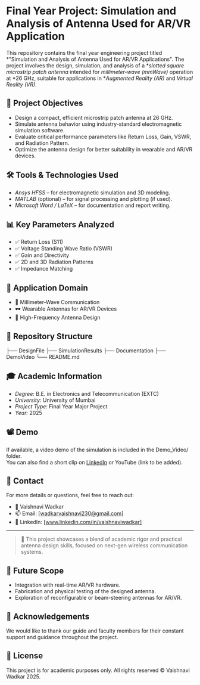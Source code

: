 # Final Year Project: Simulation and Analysis of Antenna Used for AR/VR Application

This repository contains the final year engineering project titled *"Simulation and Analysis of Antenna Used for AR/VR Applications". The project involves the design, simulation, and analysis of a **slotted square microstrip patch antenna* intended for *millimeter-wave (mmWave)* operation at *26 GHz, suitable for applications in **Augmented Reality (AR)* and *Virtual Reality (VR)*.

## 📌 Project Objectives

- Design a compact, efficient microstrip patch antenna at 26 GHz.
- Simulate antenna behavior using industry-standard electromagnetic simulation software.
- Evaluate critical performance parameters like Return Loss, Gain, VSWR, and Radiation Pattern.
- Optimize the antenna design for better suitability in wearable and AR/VR devices.

## 🛠 Tools & Technologies Used

- *Ansys HFSS* – for electromagnetic simulation and 3D modeling.
- *MATLAB* (optional) – for signal processing and plotting (if used).
- *Microsoft Word / LaTeX* – for documentation and report writing.

## 📊 Key Parameters Analyzed

- ✅ Return Loss (S11)
- ✅ Voltage Standing Wave Ratio (VSWR)
- ✅ Gain and Directivity
- ✅ 2D and 3D Radiation Patterns
- ✅ Impedance Matching

## 🧠 Application Domain

- 📶 Millimeter-Wave Communication
- 🕶 Wearable Antennas for AR/VR Devices
- 🎯 High-Frequency Antenna Design

## 📂 Repository Structure
├── DesignFile
├── SimulationResults
├── Documentation
├── DemoVideo
└── README.md


## 🎓 Academic Information

- *Degree:* B.E. in Electronics and Telecommunication (EXTC)  
- *University:* University of Mumbai  
- *Project Type:* Final Year Major Project  
- *Year:* 2025  

## 📽 Demo

If available, a video demo of the simulation is included in the Demo_Video/ folder.  
You can also find a short clip on [LinkedIn](#) or YouTube (link to be added).

## 📧 Contact

For more details or questions, feel free to reach out:

- 👤   Vaishnavi Wadkar
- 📫 Email: [wadkarvaishnavi230@gmail.com]  
- 🔗 LinkedIn: [www.linkedin.com/in/vaishnaviwadkar]  

---
> 🚀 This project showcases a blend of academic rigor and practical antenna design skills, focused on next-gen wireless communication systems.
## 📌 Future Scope

- Integration with real-time AR/VR hardware.
- Fabrication and physical testing of the designed antenna.
- Exploration of reconfigurable or beam-steering antennas for AR/VR.

## 🙌 Acknowledgements

We would like to thank our guide and faculty members for their constant support and guidance throughout the project.

## 📄 License

This project is for academic purposes only. All rights reserved © Vaishnavi Wadkar 2025.
